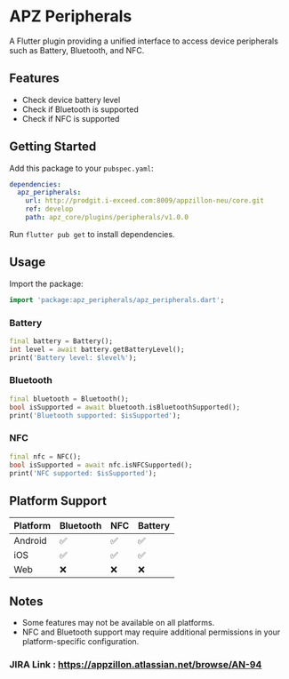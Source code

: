 
# APZ Peripherals

A Flutter plugin providing a unified interface to access device peripherals such as Battery, Bluetooth, and NFC.

## Features

- Check device battery level
- Check if Bluetooth is supported
- Check if NFC is supported

## Getting Started

Add this package to your `pubspec.yaml`:

```yaml
dependencies:
  apz_peripherals:
    url: http://prodgit.i-exceed.com:8009/appzillon-neu/core.git
    ref: develop
    path: apz_core/plugins/peripherals/v1.0.0
```

Run `flutter pub get` to install dependencies.

## Usage

Import the package:

```dart
import 'package:apz_peripherals/apz_peripherals.dart';
```

### Battery

```dart
final battery = Battery();
int level = await battery.getBatteryLevel();
print('Battery level: $level%');
```

### Bluetooth

```dart
final bluetooth = Bluetooth();
bool isSupported = await bluetooth.isBluetoothSupported();
print('Bluetooth supported: $isSupported');
```

### NFC

```dart
final nfc = NFC();
bool isSupported = await nfc.isNFCSupported();
print('NFC supported: $isSupported');
```

## Platform Support

| Platform | Bluetooth | NFC | Battery |
| -------- | --------- | --- | ------- |
| Android  |    ✅     | ✅  |    ✅    |
| iOS      |    ✅     | ✅  |    ✅    |
| Web      |    ❌     | ❌  |    ❌    |

## Notes

- Some features may not be available on all platforms.
- NFC and Bluetooth support may require additional permissions in your platform-specific configuration.

### JIRA Link : https://appzillon.atlassian.net/browse/AN-94
